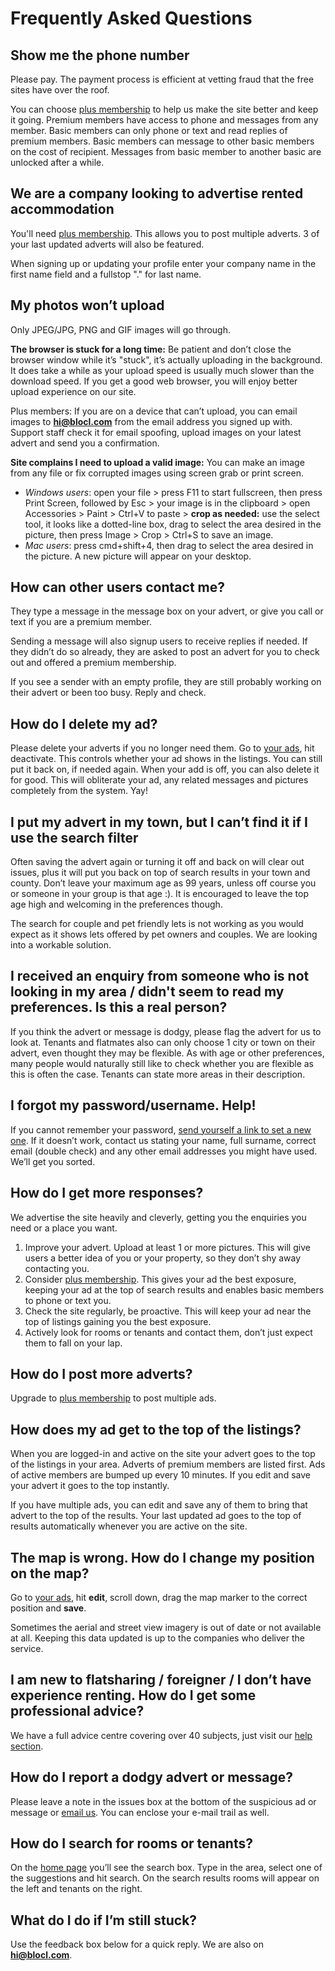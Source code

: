 Frequently Asked Questions
==========================

Show me the phone number
------------------------
Please pay. The payment process is efficient at vetting fraud that the free
sites have over the roof.

You can choose [plus membership](/help/plus) to help us make the
site better and keep it going. Premium members have access to phone and messages
from any member. Basic members can only phone or text and read replies of
premium members. Basic members can message to other basic members on the cost of
recipient. Messages from basic member to another basic are unlocked after a
while.


We are a company looking to advertise rented accommodation
----------------------------------------------------------
You'll need [plus membership](/help/plus). This allows you to post
multiple adverts. 3 of your last updated adverts will also be featured.

When signing up or updating your profile enter your company name in the first
name field and a fullstop "." for last name.

My photos won’t upload
----------------------
Only JPEG/JPG, PNG and GIF images will go through.

**The browser is stuck for a long time:** Be patient and don’t close the browser
window while it’s "stuck", it’s actually uploading in the background. It does
take a while as your upload speed is usually much slower than the download
speed. If you get a good web browser, you will enjoy better upload experience on
our site.

Plus members: If you are on a device that can’t upload, you can email images to
**hi@blocl.com** from the email address you signed up with. Support staff
check it for email spoofing, upload images on your latest advert and send you a
confirmation.

**Site complains I need to upload a valid image:** You can make an image from
any file or fix corrupted images using screen grab or print screen.

* *Windows users*: open your file > press F11 to start fullscreen, then press Print Screen,
  followed by Esc > your image is in the clipboard > open Accessories >
  Paint > Ctrl+V to paste > **crop as needed:** use the select tool,
  it looks like a dotted-line box, drag to select the area desired in the picture,
  then press Image > Crop > Ctrl+S to save an image.
* *Mac users*: press cmd+shift+4, then drag to select the area desired in the picture.
  A new picture will appear on your desktop.


How can other users contact me?
-------------------------------
They type a message in the message box on your advert, or give you call or text
if you are a premium member.


Sending a message will also signup users to receive replies if needed. If they
didn’t do so already, they are asked to post an advert for you to check out and
offered a premium membership.


If you see a sender with an empty profile, they are still probably working on
their advert or been too busy. Reply and check.


How do I delete my ad?
----------------------
Please delete your adverts if you no longer need them. Go to [your ads](/ads),
hit deactivate. This controls whether your ad shows in the listings. You can
still put it back on, if needed again. When your add is off, you can also delete
it for good. This will obliterate your ad, any related messages and pictures
completely from the system. Yay!


I put my advert in my town, but I can’t find it if I use the search filter
----------------------------------------------------------------------------
Often saving the advert again or turning it off and back on will clear out
issues, plus it will put you back on top of search results in your town and
county. Don’t leave your maximum age as 99 years, unless off course you or
someone in your group is that age :). It is encouraged to leave the top age high
and welcoming in the preferences though.


The search for couple and pet friendly lets is not working as you would expect
as it shows lets offered by pet owners and couples. We are looking into a
workable solution.

I received an enquiry from someone who is not looking in my area / didn't seem to read my preferences. Is this a real person?
-----------------------------------------------------------------------------------------------------------------------------
If you think the advert or message is dodgy, please flag the advert for us to look at.
Tenants and flatmates also can only choose 1 city or town on their advert, even
thought they may be flexible. As with age or other preferences, many people
would naturally still like to check whether you are flexible as this is often
the case. Tenants can state more areas in their description. 

I forgot my password/username. Help!
------------------------------------
If you cannot remember your password, [send yourself a link to set a new
one](/account/password/reset/). If it doesn’t work, contact us stating your
name, full surname, correct email (double check) and any other email addresses
you might have used. We’ll get you sorted.


How do I get more responses?
----------------------------
We advertise the site heavily and cleverly, getting you the enquiries you need
or a place you want.

1. Improve your advert. Upload at least 1 or more pictures. This will give users a better idea of you or your property, so they don’t shy away contacting you.
2. Consider [plus membership](/help/plus). This gives your ad the best exposure, keeping your ad at the top of search results and enables basic members to phone or text you.
3. Check the site regularly, be proactive. This will keep your ad near the top of listings gaining you the best exposure.
4. Actively look for rooms or tenants and contact them, don’t just expect them to fall on your lap.


How do I post more adverts?
---------------------------

Upgrade to [plus membership](/help/plus) to post multiple ads.


How does my ad get to the top of the listings?
----------------------------------------------
When you are logged-in and active on the site your advert goes to the top of the
listings in your area. Adverts of premium members are listed first. Ads of
active members are bumped up every 10 minutes. If you edit and save your advert
it goes to the top instantly.

If you have multiple ads, you can edit and save any of them to bring that advert
to the top of the results. Your last updated ad goes to the top of results
automatically whenever you are active on the site.


The map is wrong. How do I change my position on the map?
---------------------------------------------------------

Go to [your ads](/ads), hit **edit**, scroll down, drag the map marker to the
correct position and **save**.

Sometimes the aerial and street view imagery is out of date or not available at
all. Keeping this data updated is up to the companies who deliver the service.

I am new to flatsharing / foreigner / I don’t have experience renting. How do I get some professional advice?
-------------------------------------------------------------------------------------------------------------
We have a full advice centre covering over 40 subjects, just visit our [help section](/help).

How do I report a dodgy advert or message?
------------------------------------------
Please leave a note in the issues box at the bottom of the suspicious ad or
message or [email us](/contact). You can enclose your e-mail trail as well.


How do I search for rooms or tenants?
-------------------------------------
On the [home page](/rooms/) you’ll see the search box. Type in the area, select one of
the suggestions and hit search. On the search results rooms will appear on the
left and tenants on the right.


What do I do if I’m still stuck?
--------------------------------
Use the feedback box below for a quick reply. We are also on
**hi@blocl.com**.
